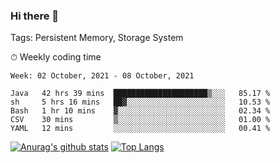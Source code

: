 ### Hi there 👋

Tags: Persistent Memory, Storage System

<!--

[![Anurag's github stats](https://github-readme-stats.vercel.app/api?username=wwyf)](https://github.com/anuraghazra/github-readme-stats)

[![Anurag's github stats](https://github-readme-stats.vercel.app/api?username=wwyf&count_private=true)](https://github.com/anuraghazra/github-readme-stats)


[![Top Langs](https://github-readme-stats.vercel.app/api/top-langs/?username=wwyf&count_private=true&&hide=jupyter%20notebook,html)](https://github.com/anuraghazra/github-readme-stats)



-->


⏱ Weekly coding time

<!--START_SECTION:waka-->
```text
Week: 02 October, 2021 - 08 October, 2021

Java   42 hrs 39 mins  █████████████████████▒░░░   85.17 % 
sh     5 hrs 16 mins   ██▓░░░░░░░░░░░░░░░░░░░░░░   10.53 % 
Bash   1 hr 10 mins    ▓░░░░░░░░░░░░░░░░░░░░░░░░   02.34 % 
CSV    30 mins         ▒░░░░░░░░░░░░░░░░░░░░░░░░   01.00 % 
YAML   12 mins         ░░░░░░░░░░░░░░░░░░░░░░░░░   00.41 % 
```
<!--END_SECTION:waka-->



[![Anurag's github stats](https://github-readme-stats.vercel.app/api?username=wwyf&count_private=true&show_icons=true&hide_border=true)](https://github.com/anuraghazra/github-readme-stats) [![Top Langs](https://github-readme-stats.vercel.app/api/top-langs/?username=wwyf&count_private=true&hide=jupyter%20notebook,html,OpenEdge%20ABL&langs_count=10&layout=compact&hide_border=true)](https://github.com/anuraghazra/github-readme-stats)

<!--

[![willianrod's wakatime stats](https://github-readme-stats.vercel.app/api/wakatime?username=wwyf)](https://github.com/anuraghazra/github-readme-stats)


-->
